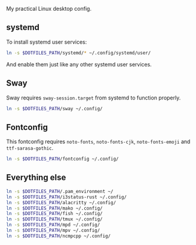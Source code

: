 My practical Linux desktop config.

## systemd
To install systemd user services:
```bash
ln -s $DOTFILES_PATH/systemd/* ~/.config/systemd/user/
```

And enable them just like any other systemd user services.

## Sway
Sway requires `sway-session.target` from systemd to function properly.

```bash
ln -s $DOTFILES_PATH/sway ~/.config/
```

## Fontconfig
This fontconfig requires `noto-fonts`, `noto-fonts-cjk`, `noto-fonts-emoji` and `ttf-sarasa-gothic`.

```bash
ln -s $DOTFILES_PATH/fontconfig ~/.config/
```

## Everything else
```bash
ln -s $DOTFILES_PATH/.pam_environment ~/
ln -s $DOTFILES_PATH/i3status-rust ~/.config/
ln -s $DOTFILES_PATH/alacritty ~/.config/
ln -s $DOTFILES_PATH/mako ~/.config/
ln -s $DOTFILES_PATH/fish ~/.config/
ln -s $DOTFILES_PATH/tmux ~/.config/
ln -s $DOTFILES_PATH/mpd ~/.config/
ln -s $DOTFILES_PATH/mpv ~/.config/
ln -s $DOTFILES_PATH/ncmpcpp ~/.config/
```
